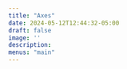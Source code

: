 ```yaml
---
title: "Axes"
date: 2024-05-12T12:44:32-05:00
draft: false
image: ''
description:
menus: "main"
---
```

